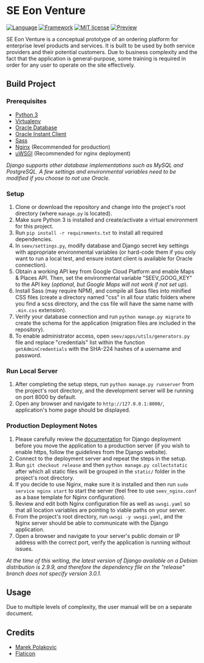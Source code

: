 # SE Eon Venture
[![Language](https://img.shields.io/badge/Python-v3.7.3-2b5b84)](https://www.python.org/)
[![Framework](https://img.shields.io/badge/Django-v3.01-20AA76)](https://www.djangoproject.com/)
[![MIT license](https://img.shields.io/badge/License-MIT-blue.svg)](https://opensource.org/licenses/MIT)
[![Preview](https://img.shields.io/badge/Preview-Available-brightgreen)](http://35.226.171.164:8081/)

SE Eon Venture is a conceptual prototype of an ordering platform for enterprise level products and services. It is built to be used by both service providers and their potential customers. Due to business complexity and the fact that the application is general-purpose, some training is required in order for any user to operate on the site effectively.

## Build Project
### Prerequisites
* [Python 3](https://www.python.org/)
* [Virtualenv](https://virtualenv.pypa.io/en/latest/)
* [Oracle Database](https://www.oracle.com/database/12c-database/)
* [Oracle Instant Client](https://www.oracle.com/database/technologies/instant-client.html)
* [Sass](https://sass-lang.com/)
* [Nginx](https://www.nginx.com/) (Recommended for production)
* [uWSGI](https://uwsgi-docs.readthedocs.io/en/latest/) (Recommended for nginx deployment)

*Django supports other database implementations such as MySQL and PostgreSQL. A few settings and environmental variables need to be modified if you choose to not use Oracle.*

### Setup
1. Clone or download the repository and change into the project's root directory (where `manage.py` is located).
2. Make sure Python 3 is installed and create/activate a virtual environment for this project.
3. Run `pip install -r requirements.txt` to install all required dependencies.
4. In `seev/settings.py`, modify database and Django secret key settings with appropriate environmental variables (or hard-code them if you only want to run a local test, and ensure instant client is available for Oracle connection).
5. Obtain a working API key from Google Cloud Platform and enable Maps & Places API. Then, set the environmental variable "SEEV_GOOG_KEY" to the API key (*optional, but Google Maps will not work if not set up*).
6. Install Sass (may require NPM), and compile all Sass files into minified CSS files (create a directory named "css" in all four static folders where you find a scss directory, and the css file will have the same name with `.min.css` extension).
7. Verify your database connection and run `python manage.py migrate` to create the schema for the application (migration files are included in the repository).
8. To enable administrator access, open `seev/apps/utils/generators.py` file and replace "credentials" list within the function `getAdminCredentials` with the SHA-224 hashes of a username and password.

### Run Local Server
1. After completing the setup steps, run `python manage.py runserver` from the project's root directory, and the development server will be running on port 8000 by default.
2. Open any browser and navigate to `http://127.0.0.1:8000/`, application's home page should be displayed.

### Production Deployment Notes
1. Please carefully review the [documentation](https://docs.djangoproject.com/en/3.0/howto/deployment/) for Django deployment before you move the application to a production server (if you wish to enable https, follow the guidelines from the Django website).
2. Connect to the deployment server and repeat the steps in the setup.
3. Run `git checkout release` and then `python manage.py collectstatic` after which all static files will be grouped in the `static/` folder in the project's root directory.
4. If you decide to use Nginx, make sure it is installed and then run `sudo service nginx start` to start the server (feel free to use `seev_nginx.conf` as a base template for Nginx configuration).
5. Review and edit both Nginx configuration file as well as `uwsgi.yaml` so that all location variables are pointing to viable paths on your server.
6. From the project's root directory, run `uwsgi -y uwsgi.yaml`, and the Nginx server should be able to communicate with the Django application.
7. Open a browser and navigate to your server's public domain or IP address with the correct port, verify the application is running without issues.

*At the time of this writing, the latest version of Django available on a Debian distribution is 2.9.9, and therefore the dependency file on the "release" branch does not specify version 3.0.1.*

## Usage
Due to multiple levels of complexity, the user manual will be on a separate document.

## Credits
* [Marek Polakovic](https://thenounproject.com/marekpolakovic/)
* [Flaticon](https://www.flaticon.com/home)